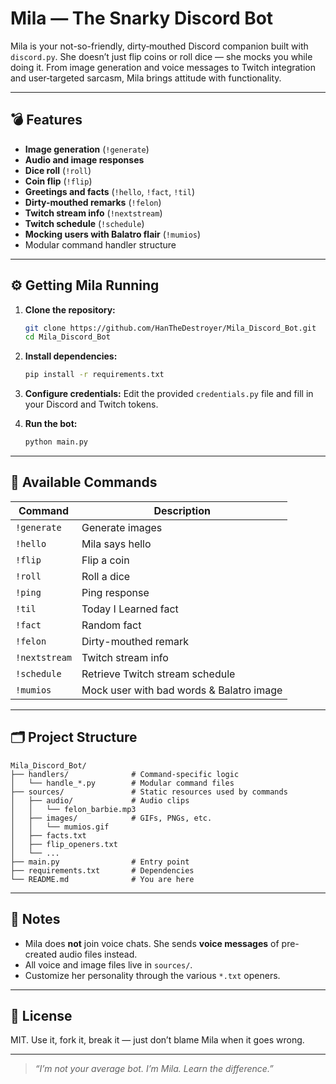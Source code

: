 # Mila — The Snarky Discord Bot

Mila is your not-so-friendly, dirty‑mouthed Discord companion built with `discord.py`. She doesn’t just flip coins or roll dice — she mocks you while doing it. From image generation and voice messages to Twitch integration and user‑targeted sarcasm, Mila brings attitude with functionality.

---

## 💣 Features

- **Image generation** (`!generate`)
- **Audio and image responses**
- **Dice roll** (`!roll`)
- **Coin flip** (`!flip`)
- **Greetings and facts** (`!hello`, `!fact`, `!til`)
- **Dirty-mouthed remarks** (`!felon`)
- **Twitch stream info** (`!nextstream`)
- **Twitch schedule** (`!schedule`)
- **Mocking users with Balatro flair** (`!mumios`)
- Modular command handler structure

---

## ⚙️ Getting Mila Running

1. **Clone the repository:**
   ```sh
   git clone https://github.com/HanTheDestroyer/Mila_Discord_Bot.git
   cd Mila_Discord_Bot
   ```

2. **Install dependencies:**
   ```sh
   pip install -r requirements.txt
   ```

3. **Configure credentials:**
   Edit the provided `credentials.py` file and fill in your Discord and Twitch tokens.

4. **Run the bot:**
   ```sh
   python main.py
   ```

---

## 🧾 Available Commands

| Command        | Description                                   |
|----------------|-----------------------------------------------|
| `!generate`    | Generate images                               |
| `!hello`       | Mila says hello                               |
| `!flip`        | Flip a coin                                   |
| `!roll`        | Roll a dice                                   |
| `!ping`        | Ping response                                 |
| `!til`         | Today I Learned fact                          |
| `!fact`        | Random fact                                   |
| `!felon`       | Dirty-mouthed remark                          |
| `!nextstream`  | Twitch stream info                            |
| `!schedule`    | Retrieve Twitch stream schedule               |
| `!mumios`      | Mock user with bad words & Balatro image      |

---

## 🗂️ Project Structure

	Mila_Discord_Bot/
	├── handlers/              # Command-specific logic
	│   └── handle_*.py        # Modular command files
	├── sources/               # Static resources used by commands
	│   ├── audio/             # Audio clips
	│   │   └── felon_barbie.mp3
	│   ├── images/            # GIFs, PNGs, etc.
	│   │   └── mumios.gif
	│   ├── facts.txt
	│   ├── flip_openers.txt
	│   └── ...
	├── main.py                # Entry point
	├── requirements.txt       # Dependencies
	└── README.md              # You are here

---

## 🧨 Notes

- Mila does **not** join voice chats. She sends **voice messages** of pre-created audio files instead.
- All voice and image files live in `sources/`.
- Customize her personality through the various `*.txt` openers.

---

## 📜 License

MIT. Use it, fork it, break it — just don’t blame Mila when it goes wrong.

---

> _“I’m not your average bot. I’m Mila. Learn the difference.”_
